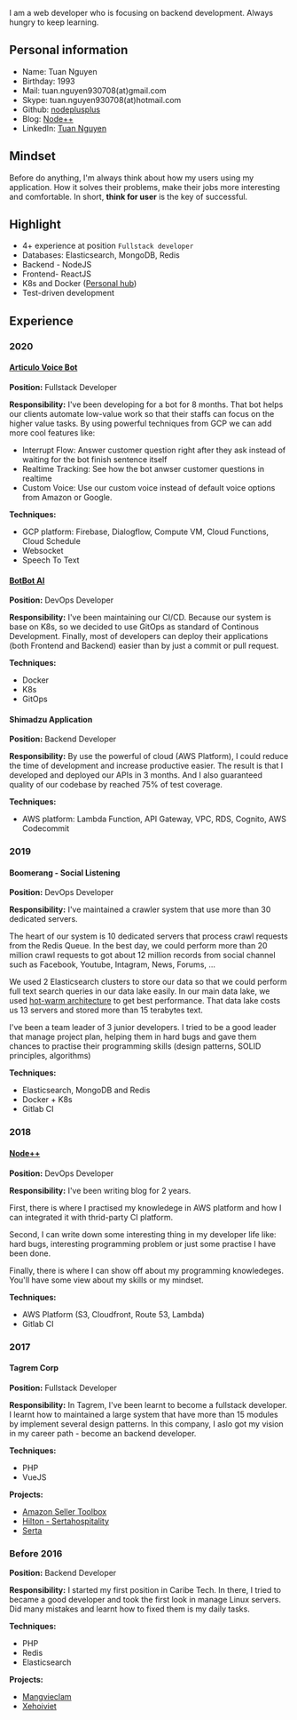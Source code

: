 I am a web developer who is focusing on backend development. Always hungry to keep learning.

## Personal information

- Name: Tuan Nguyen
- Birthday: 1993
- Mail: tuan.nguyen930708(at)gmail.com
- Skype: tuan.nguyen930708(at)hotmail.com
- Github: [nodeplusplus](https://github.com/nodeplusplus)
- Blog: [Node++](http://blog.nodeplusplus.com/)
- LinkedIn: [Tuan Nguyen](https://www.linkedin.com/in/tuannguyen1993/)

## Mindset

Before do anything, I'm always think about how my users using my application. How it solves their problems, make their jobs more interesting and comfortable. In short, **think for user** is the key of successful.

## Highlight

- 4+ experience at position `Fullstack developer`
- Databases: Elasticsearch, MongoDB, Redis
- Backend - NodeJS
- Frontend- ReactJS
- K8s and Docker ([Personal hub](https://hub.docker.com/u/nodeplusplus/))
- Test-driven development

## Experience

### 2020

#### [Articulo Voice Bot](https://articulovoice.2359media.com/)

**Position:** Fullstack Developer

**Responsibility:** I've been developing for a bot for 8 months. That bot helps our clients automate low-value work so that their staffs can focus on the higher value tasks. By using powerful techniques from GCP we can add more cool features like:

- Interrupt Flow: Answer customer question right after they ask instead of waiting for the bot finish sentence itself
- Realtime Tracking: See how the bot anwser customer questions in realtime
- Custom Voice: Use our custom voice instead of default voice options from Amazon or Google.

**Techniques:**

- GCP platform: Firebase, Dialogflow, Compute VM, Cloud Functions, Cloud Schedule
- Websocket
- Speech To Text

#### [BotBot AI](https://botbot.ai/)

**Position:** DevOps Developer

**Responsibility:** I've been maintaining our CI/CD. Because our system is base on K8s, so we decided to use GitOps as standard of Continous Development. Finally, most of developers can deploy their applications (both Frontend and Backend) easier than by just a commit or pull request.

**Techniques:**

- Docker
- K8s
- GitOps

#### Shimadzu Application

**Position:** Backend Developer

**Responsibility:** By use the powerful of cloud (AWS Platform), I could reduce the time of development and increase productive easier. The result is that I developed and deployed our APIs in 3 months. And I also guaranteed quality of our codebase by reached 75% of test coverage.

**Techniques:**

- AWS platform: Lambda Function, API Gateway, VPC, RDS, Cognito, AWS Codecommit

### 2019

#### Boomerang - Social Listening

**Position:** DevOps Developer

**Responsibility:** I've maintained a crawler system that use more than 30 dedicated servers.

The heart of our system is 10 dedicated servers that process crawl requests from the Redis Queue. In the best day, we could perform more than 20 million crawl requests to got about 12 million records from social channel such as Facebook, Youtube, Intagram, News, Forums, ...

We used 2 Elasticsearch clusters to store our data so that we could perform full text search queries in our data lake easily. In our main data lake, we used [hot-warm architecture](https://www.elastic.co/blog/hot-warm-architecture) to get best performance. That data lake costs us 13 servers and stored more than 15 terabytes text.

I've been a team leader of 3 junior developers. I tried to be a good leader that manage project plan, helping them in hard bugs and gave them chances to practise their programming skills (design patterns, SOLID principles, algorithms)

**Techniques:**

- Elasticsearch, MongoDB and Redis
- Docker + K8s
- Gitlab CI

### 2018

#### [Node++](https://blog.nodeplusplus.com/)

**Position:** DevOps Developer

**Responsibility:** I've been writing blog for 2 years.

First, there is where I practised my knowledege in AWS platform and how I can integrated it with thrid-party CI platform.

Second, I can write down some interesting thing in my developer life like: hard bugs, interesting programming problem or just some practise I have been done.

Finally, there is where I can show off about my programming knowledeges. You'll have some view about my skills or my mindset.

**Techniques:**

- AWS Platform (S3, Cloudfront, Route 53, Lambda)
- Gitlab CI

### 2017

#### Tagrem Corp

**Position:** Fullstack Developer

**Responsibility:** In Tagrem, I've been learnt to become a fullstack developer. I learnt how to maintained a large system that have more than 15 modules by implement several design patterns. In this company, I aslo got my vision in my career path - become an backend developer.

**Techniques:**

- PHP
- VueJS

**Projects:**

- [Amazon Seller Toolbox](https://amzsellertoolbox.com/index.html)
- [Hilton - Sertahospitality](https://hilton.sertahospitality.com/index.html)
- [Serta](https://serta.com/)

### Before 2016

**Position:** Backend Developer

**Responsibility:** I started my first position in Caribe Tech. In there, I tried to became a good developer and took the first look in manage Linux servers. Did many mistakes and learnt how to fixed them is my daily tasks.

**Techniques:**

- PHP
- Redis
- Elasticsearch

**Projects:**

- [Mangvieclam](https://mangvieclam.com/)
- [Xehoiviet](https://xehoiviet.com/)
